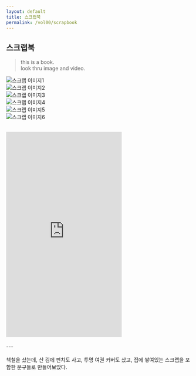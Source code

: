 ```yaml
---
layout: default
title: 스크랩북
permalink: /vol00/scrapbook
---
```


## 스크랩북<br>

> this is a book.<br>
> look thru image and video.  

<img src="{{ '/images/scrapbook1.jpeg' | relative_url }}" alt="스크랩 이미지1"><br>
<img src="{{ '/images/scrapbook2.jpeg' | relative_url }}" alt="스크랩 이미지2"><br>
<img src="{{ '/images/scrapbook3.jpeg' | relative_url }}" alt="스크랩 이미지3"><br>
<img src="{{ '/images/scrapbook4.jpeg' | relative_url }}" alt="스크랩 이미지4"><br>
<img src="{{ '/images/scrapbook5.jpeg' | relative_url }}" alt="스크랩 이미지5"><br>
<img src="{{ '/images/scrapbook6.jpeg' | relative_url }}" alt="스크랩 이미지6"><br>
<br>
<iframe width="315" height="560" src="https://www.youtube.com/embed/Y21dHqGbULY" frameborder="0" allowfullscreen></iframe><br>
<br>
---<br>
<br>
책철을 샀는데, 산 김에 펀치도 사고, 투명 여권 커버도 샀고, 집에 쌓여있는 스크랩을 포함한 문구들로 만들어보았다.<br>
<br>